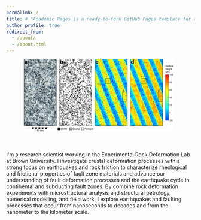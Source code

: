 ```yaml
---
permalink: /
title: # "Academic Pages is a ready-to-fork GitHub Pages template for academic personal websites"
author_profile: true
redirect_from: 
  - /about/
  - /about.html
---
```

<p align="center">
<img src='/images/mineral_stereo_roughness_maps.jpg' style="width: 400px; height: auto; margin-right: 10px;">
</p>
<br><br>I'm a research scientist working in the Experimental Rock Deformation Lab at Brown University. I investigate crustal deformation processes with a strong focus on earthquakes and rock friction to characterize rheological and frictional properties of fault zone materials and advance our understanding of fault deformation processes and the earthquake cycle in continental and subducting fault zones. By combine rock deformation experiments with microstructural analysis and structural petrology, numerical modelling, and field work, I explore earthquakes and faulting processes that occur from nanoseconds to decades and from the nanometer to the kilometer scale.

